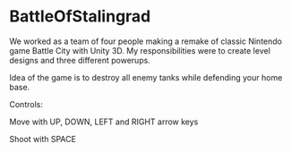 # BattleOfStalingrad
We worked as a team of four people making a remake of classic Nintendo game Battle City with Unity 3D. My responsibilities were to create level designs and three different powerups.

Idea of the game is to destroy all enemy tanks while defending your home base.

Controls:

Move with UP, DOWN, LEFT and RIGHT arrow keys

Shoot with SPACE

